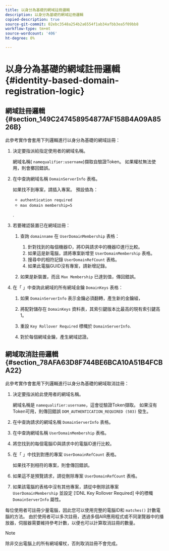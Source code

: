 ```yaml
---
title: 以身分為基礎的網域註冊邏輯
description: 以身分為基礎的網域註冊邏輯
copied-description: true
source-git-commit: 02ebc3548a254b2a6554f1ab34afbb3ea5f09bb8
workflow-type: tm+mt
source-wordcount: '406'
ht-degree: 0%

---
```


# 以身分為基礎的網域註冊邏輯{#identity-based-domain-registration-logic}

## 網域註冊邏輯 {#section_149C247458954877AF158B4A09A8526B}

此參考實作會套用下列邏輯進行以身分為基礎的網域註冊：

1. 決定要指派給指定使用者的網域名稱。

   網域名稱( `namequalifier:username`)擷取自驗證Token。 如果權杖無法使用，則會擲回錯誤。
1. 在中查詢網域名稱 `DomainServerInfo` 表格。

   如果找不到專案，請插入專案。 預設值為：

   * `authentication required`
   * `max domain membership=5`

   .

1. 若要確認裝置已在網域註冊：

   1. 查詢 `domainname` 在 `UserDomainMembership` 表格：

      1. 針對找到的每個機器ID，將ID與請求中的機器ID進行比較。
      1. 如果這是新電腦，請將專案新增至 `UserDomainMembership` 表格。
      1. 搜尋中的相符記錄 `UserDomainRefCount` 表格。
      1. 如果此電腦GUID沒有專案，請新增記錄。

   1. 如果是新裝置，而且 `Max Membership` 已達到值，傳回錯誤。

1. 在「 」中查詢此網域的所有網域金鑰 `DomainKeys` 表格：

   1. 如果 `DomainServerInfo` 表示金鑰必須翻轉，產生新的金鑰組，
   1. 將配對儲存在 `DomainKeys` 資料表，其索引鍵版本比最高的現有索引鍵高1。
   1. 重設 `Key Rollover Required` 標幟於 `DomainServerInfo`.

   1. 對於每個網域金鑰，產生網域認證。

## 網域取消註冊邏輯 {#section_78AFA63D8F744BE6BCA10A51B4FCBA22}

此參考實作會套用下列邏輯進行以身分為基礎的網域取消註冊：

1. 決定要指派給此使用者的網域名稱。

   網域名稱是 `namequalifier:username`，這會從驗證Token擷取。 如果沒有Token可用，則傳回錯誤 `DOM_AUTHENTICATION_REQUIRED (503)` 發生。
1. 在中查詢請求的網域名稱 `DomainServerInfo` 表格。
1. 在中查詢網域名稱 `UserDomainMembership` 表格。
1. 將您找到的每個電腦ID與請求中的電腦ID進行比較。
1. 在「 」中找到對應的專案 `UserDomainRefCount` 表格。

   如果找不到相符的專案，則會傳回錯誤。

1. 如果這不是預覽請求，請從刪除專案 `UserDomainRefCount` 表格。
1. 如果該電腦的表格中沒有其他專案，請從中刪除該專案 `UserDomainMembership` 並設定 [!DNL Key Rollover Required] 中的標幟 `DomainServerInfo` 屬性。

每位使用者可註冊少量電腦，因此您可以使用完整的電腦ID和 `matches()` 計數電腦的方法。 由於使用者可以多次註冊，透過多個AIR應用程式或不同瀏覽器中的播放器，伺服器需要維持參考計數，以便也可以計算取消註冊的數量。

>[!NOTE]
>
>除非交出電腦上的所有網域權杖，否則取消註冊不會完成。
